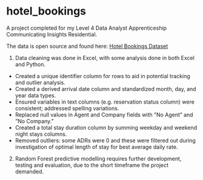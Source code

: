# hotel_bookings
A project completed for my Level 4 Data Analyst Apprenticeship Communicating Insights Residential. 

The data is open source and found here: [Hotel Bookings Dataset](https://www.kaggle.com/datasets/mojtaba142/hotel-booking)

1. Data cleaning was done in Excel, with some analysis done in both Excel and Python.
  - Created a unique identifier column for rows to aid in potential tracking and outlier
analysis.<br>
  - Created a derived arrival date column and standardized month, day, and year data
types.<br>
  - Ensured variables in text columns (e.g. reservation status column) were consistent;
addressed spelling variations.<br>
  - Replaced null values in Agent and Company fields with ”No Agent” and ”No Company.”
  - Created a total stay duration column by summing weekday and weekend night stays
columns.<br>
  - Removed outliers: some ADRs were 0 and these were filtered out during investigation of optimal length of stay for best average daily rate.
2. Random Forest predictive modelling requires further development, testing and evaluation, due to the short timeframe the project demanded. 

